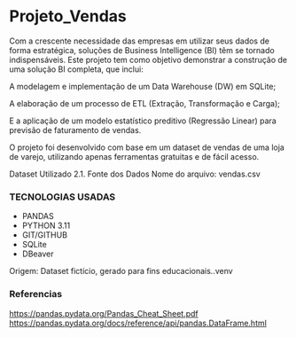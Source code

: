 # Projeto_Vendas
Com a crescente necessidade das empresas em utilizar seus dados de forma estratégica, soluções de Business Intelligence (BI) têm se tornado indispensáveis. Este projeto tem como objetivo demonstrar a construção de uma solução BI completa, que inclui:

A modelagem e implementação de um Data Warehouse (DW) em SQLite;

A elaboração de um processo de ETL (Extração, Transformação e Carga);

E a aplicação de um modelo estatístico preditivo (Regressão Linear) para previsão de faturamento de vendas.

O projeto foi desenvolvido com base em um dataset de vendas de uma loja de varejo, utilizando apenas ferramentas gratuitas e de fácil acesso.

Dataset Utilizado
2.1. Fonte dos Dados
Nome do arquivo: vendas.csv
### TECNOLOGIAS USADAS 
- PANDAS 
- PYTHON 3.11
- GIT/GITHUB
- SQLite
- DBeaver 

Origem: Dataset fictício, gerado para fins educacionais..venv


### Referencias 
https://pandas.pydata.org/Pandas_Cheat_Sheet.pdf
https://pandas.pydata.org/docs/reference/api/pandas.DataFrame.html